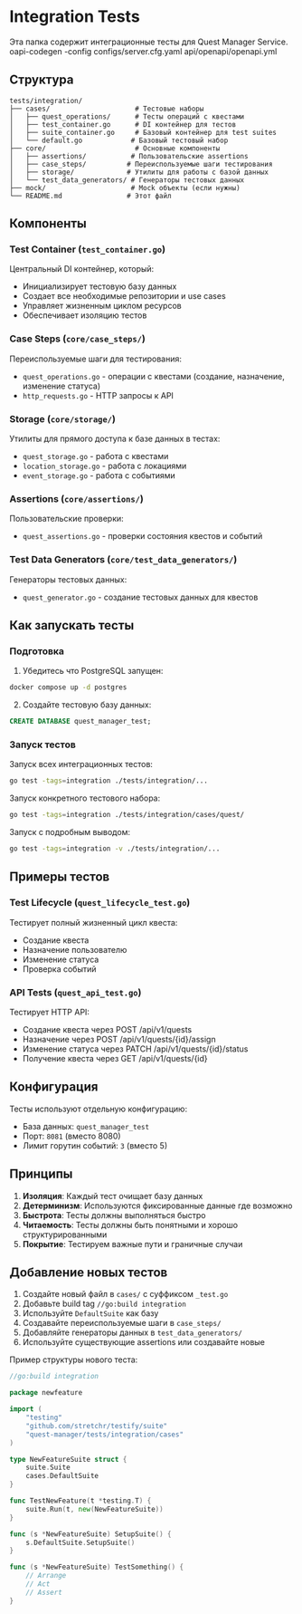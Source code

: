 # Integration Tests

Эта папка содержит интеграционные тесты для Quest Manager Service.
oapi-codegen -config configs/server.cfg.yaml api/openapi/openapi.yml

## Структура

```
tests/integration/
├── cases/                     # Тестовые наборы
│   ├── quest_operations/      # Тесты операций с квестами
│   ├── test_container.go      # DI контейнер для тестов
│   ├── suite_container.go     # Базовый контейнер для test suites
│   └── default.go            # Базовый тестовый набор
├── core/                      # Основные компоненты
│   ├── assertions/           # Пользовательские assertions
│   ├── case_steps/          # Переиспользуемые шаги тестирования
│   ├── storage/             # Утилиты для работы с базой данных
│   └── test_data_generators/ # Генераторы тестовых данных
├── mock/                     # Mock объекты (если нужны)
└── README.md                # Этот файл
```

## Компоненты

### Test Container (`test_container.go`)
Центральный DI контейнер, который:
- Инициализирует тестовую базу данных
- Создает все необходимые репозитории и use cases
- Управляет жизненным циклом ресурсов
- Обеспечивает изоляцию тестов

### Case Steps (`core/case_steps/`)
Переиспользуемые шаги для тестирования:
- `quest_operations.go` - операции с квестами (создание, назначение, изменение статуса)
- `http_requests.go` - HTTP запросы к API

### Storage (`core/storage/`)
Утилиты для прямого доступа к базе данных в тестах:
- `quest_storage.go` - работа с квестами
- `location_storage.go` - работа с локациями  
- `event_storage.go` - работа с событиями

### Assertions (`core/assertions/`)
Пользовательские проверки:
- `quest_assertions.go` - проверки состояния квестов и событий

### Test Data Generators (`core/test_data_generators/`)
Генераторы тестовых данных:
- `quest_generator.go` - создание тестовых данных для квестов

## Как запускать тесты

### Подготовка

1. Убедитесь что PostgreSQL запущен:
```bash
docker compose up -d postgres
```

2. Создайте тестовую базу данных:
```sql
CREATE DATABASE quest_manager_test;
```

### Запуск тестов

Запуск всех интеграционных тестов:
```bash
go test -tags=integration ./tests/integration/...
```

Запуск конкретного тестового набора:
```bash
go test -tags=integration ./tests/integration/cases/quest/
```

Запуск с подробным выводом:
```bash
go test -tags=integration -v ./tests/integration/...
```

## Примеры тестов

### Test Lifecycle (`quest_lifecycle_test.go`)
Тестирует полный жизненный цикл квеста:
- Создание квеста
- Назначение пользователю
- Изменение статуса
- Проверка событий

### API Tests (`quest_api_test.go`)  
Тестирует HTTP API:
- Создание квеста через POST /api/v1/quests
- Назначение через POST /api/v1/quests/{id}/assign
- Изменение статуса через PATCH /api/v1/quests/{id}/status
- Получение квеста через GET /api/v1/quests/{id}

## Конфигурация

Тесты используют отдельную конфигурацию:
- База данных: `quest_manager_test`
- Порт: `8081` (вместо 8080)
- Лимит горутин событий: `3` (вместо 5)

## Принципы

1. **Изоляция**: Каждый тест очищает базу данных
2. **Детерминизм**: Используются фиксированные данные где возможно
3. **Быстрота**: Тесты должны выполняться быстро
4. **Читаемость**: Тесты должны быть понятными и хорошо структурированными
5. **Покрытие**: Тестируем важные пути и граничные случаи

## Добавление новых тестов

1. Создайте новый файл в `cases/` с суффиксом `_test.go`
2. Добавьте build tag `//go:build integration`
3. Используйте `DefaultSuite` как базу
4. Создавайте переиспользуемые шаги в `case_steps/`
5. Добавляйте генераторы данных в `test_data_generators/`
6. Используйте существующие assertions или создавайте новые

Пример структуры нового теста:
```go
//go:build integration

package newfeature

import (
    "testing"
    "github.com/stretchr/testify/suite"
    "quest-manager/tests/integration/cases"
)

type NewFeatureSuite struct {
    suite.Suite
    cases.DefaultSuite
}

func TestNewFeature(t *testing.T) {
    suite.Run(t, new(NewFeatureSuite))
}

func (s *NewFeatureSuite) SetupSuite() {
    s.DefaultSuite.SetupSuite()
}

func (s *NewFeatureSuite) TestSomething() {
    // Arrange
    // Act  
    // Assert
}
```